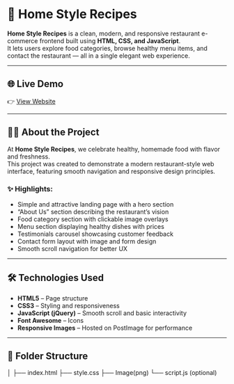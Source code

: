 # 🍴 Home Style Recipes

**Home Style Recipes** is a clean, modern, and responsive restaurant e-commerce frontend built using **HTML, CSS, and JavaScript**.  
It lets users explore food categories, browse healthy menu items, and contact the restaurant — all in a single elegant web experience.

---

## 🌐 Live Demo
👉 [View Website](https://github.com/kundurukarthik15-gif/home-style-recipes.git)  

---

## 🧑‍🍳 About the Project

At **Home Style Recipes**, we celebrate healthy, homemade food with flavor and freshness.  
This project was created to demonstrate a modern restaurant-style web interface, featuring smooth navigation and responsive design principles.  

### ✨ Highlights:
- Simple and attractive landing page with a hero section  
- “About Us” section describing the restaurant’s vision  
- Food category section with clickable image overlays  
- Menu section displaying healthy dishes with prices  
- Testimonials carousel showcasing customer feedback  
- Contact form layout with image and form design  
- Smooth scroll navigation for better UX  

---

## 🛠️ Technologies Used

- **HTML5** – Page structure  
- **CSS3** – Styling and responsiveness  
- **JavaScript (jQuery)** – Smooth scroll and basic interactivity  
- **Font Awesome** – Icons  
- **Responsive Images** – Hosted on PostImage for performance  

---

## 📂 Folder Structure

│
├── index.html
├── style.css
├── Image(png)
└── script.js (optional)
